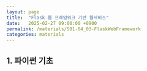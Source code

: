 ```yaml
---
layout: page
title:  "Flask 웹 프레임워크 기반 웹서비스"
date:   2025-02-27 09:00:00 +0900
permalink: /materials/S01-04_03-FlaskWebFramework
categories: materials
---
```


## **1. 파이썬 기초**

